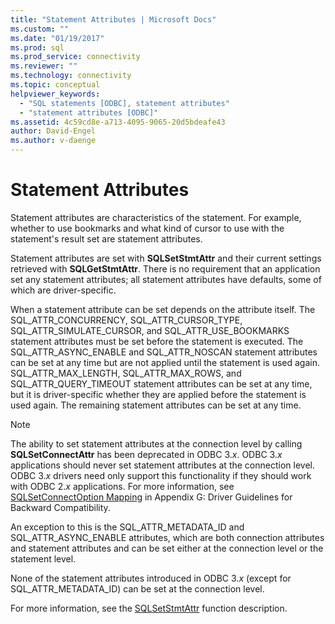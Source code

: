```yaml
---
title: "Statement Attributes | Microsoft Docs"
ms.custom: ""
ms.date: "01/19/2017"
ms.prod: sql
ms.prod_service: connectivity
ms.reviewer: ""
ms.technology: connectivity
ms.topic: conceptual
helpviewer_keywords: 
  - "SQL statements [ODBC], statement attributes"
  - "statement attributes [ODBC]"
ms.assetid: 4c59cd8e-a713-4095-9065-20d5bdeafe43
author: David-Engel
ms.author: v-daenge
---
```

# Statement Attributes
Statement attributes are characteristics of the statement. For example, whether to use bookmarks and what kind of cursor to use with the statement's result set are statement attributes.  
  
 Statement attributes are set with **SQLSetStmtAttr** and their current settings retrieved with **SQLGetStmtAttr**. There is no requirement that an application set any statement attributes; all statement attributes have defaults, some of which are driver-specific.  
  
 When a statement attribute can be set depends on the attribute itself. The SQL_ATTR_CONCURRENCY, SQL_ATTR_CURSOR_TYPE, SQL_ATTR_SIMULATE_CURSOR, and SQL_ATTR_USE_BOOKMARKS statement attributes must be set before the statement is executed. The SQL_ATTR_ASYNC_ENABLE and SQL_ATTR_NOSCAN statement attributes can be set at any time but are not applied until the statement is used again. SQL_ATTR_MAX_LENGTH, SQL_ATTR_MAX_ROWS, and SQL_ATTR_QUERY_TIMEOUT statement attributes can be set at any time, but it is driver-specific whether they are applied before the statement is used again. The remaining statement attributes can be set at any time.  
  
> [!NOTE]  
>  The ability to set statement attributes at the connection level by calling **SQLSetConnectAttr** has been deprecated in ODBC 3.*x*. ODBC 3.*x* applications should never set statement attributes at the connection level. ODBC 3.*x* drivers need only support this functionality if they should work with ODBC 2.*x* applications. For more information, see [SQLSetConnectOption Mapping](../../../odbc/reference/appendixes/sqlsetconnectoption-mapping.md) in Appendix G: Driver Guidelines for Backward Compatibility.  
>   
>  An exception to this is the SQL_ATTR_METADATA_ID and SQL_ATTR_ASYNC_ENABLE attributes, which are both connection attributes and statement attributes and can be set either at the connection level or the statement level.  
>   
>  None of the statement attributes introduced in ODBC 3.*x* (except for SQL_ATTR_METADATA_ID) can be set at the connection level.  
  
 For more information, see the [SQLSetStmtAttr](../../../odbc/reference/syntax/sqlsetstmtattr-function.md) function description.
